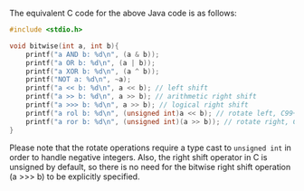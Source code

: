 The equivalent C code for the above Java code is as follows:
```C
#include <stdio.h>

void bitwise(int a, int b){
    printf("a AND b: %d\n", (a & b));
    printf("a OR b: %d\n", (a | b));
    printf("a XOR b: %d\n", (a ^ b));
    printf("NOT a: %d\n", ~a);
    printf("a << b: %d\n", a << b); // left shift
    printf("a >> b: %d\n", a >> b); // arithmetic right shift
    printf("a >>> b: %d\n", a >> b); // logical right shift
    printf("a rol b: %d\n", (unsigned int)a << b); // rotate left, C99+
    printf("a ror b: %d\n", (unsigned int)(a >> b)); // rotate right, C99+
}
```
Please note that the rotate operations require a type cast to `unsigned int` in order to handle negative integers. Also, the right shift operator in C is unsigned by default, so there is no need for the bitwise right shift operation (a >>> b) to be explicitly specified.
